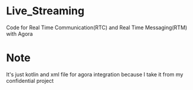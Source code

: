 # Live_Streaming
Code for Real Time Communication(RTC) and Real Time Messaging(RTM) with Agora
# Note
It's just kotlin and xml file for agora integration because I take it from my confidential project
